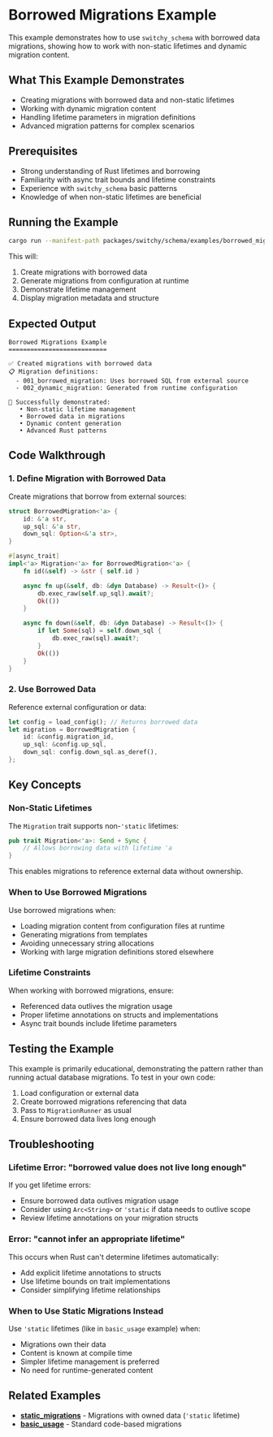 # Borrowed Migrations Example

This example demonstrates how to use `switchy_schema` with borrowed data migrations, showing how to work with non-static lifetimes and dynamic migration content.

## What This Example Demonstrates

- Creating migrations with borrowed data and non-static lifetimes
- Working with dynamic migration content
- Handling lifetime parameters in migration definitions
- Advanced migration patterns for complex scenarios

## Prerequisites

- Strong understanding of Rust lifetimes and borrowing
- Familiarity with async trait bounds and lifetime constraints
- Experience with `switchy_schema` basic patterns
- Knowledge of when non-static lifetimes are beneficial

## Running the Example

```bash
cargo run --manifest-path packages/switchy/schema/examples/borrowed_migrations/Cargo.toml
```

This will:

1. Create migrations with borrowed data
2. Generate migrations from configuration at runtime
3. Demonstrate lifetime management
4. Display migration metadata and structure

## Expected Output

```
Borrowed Migrations Example
===========================

✅ Created migrations with borrowed data
📋 Migration definitions:
  - 001_borrowed_migration: Uses borrowed SQL from external source
  - 002_dynamic_migration: Generated from runtime configuration

🎉 Successfully demonstrated:
   • Non-static lifetime management
   • Borrowed data in migrations
   • Dynamic content generation
   • Advanced Rust patterns
```

## Code Walkthrough

### 1. Define Migration with Borrowed Data

Create migrations that borrow from external sources:

```rust
struct BorrowedMigration<'a> {
    id: &'a str,
    up_sql: &'a str,
    down_sql: Option<&'a str>,
}

#[async_trait]
impl<'a> Migration<'a> for BorrowedMigration<'a> {
    fn id(&self) -> &str { self.id }

    async fn up(&self, db: &dyn Database) -> Result<()> {
        db.exec_raw(self.up_sql).await?;
        Ok(())
    }

    async fn down(&self, db: &dyn Database) -> Result<()> {
        if let Some(sql) = self.down_sql {
            db.exec_raw(sql).await?;
        }
        Ok(())
    }
}
```

### 2. Use Borrowed Data

Reference external configuration or data:

```rust
let config = load_config(); // Returns borrowed data
let migration = BorrowedMigration {
    id: &config.migration_id,
    up_sql: &config.up_sql,
    down_sql: config.down_sql.as_deref(),
};
```

## Key Concepts

### Non-Static Lifetimes

The `Migration` trait supports non-`'static` lifetimes:

```rust
pub trait Migration<'a>: Send + Sync {
    // Allows borrowing data with lifetime 'a
}
```

This enables migrations to reference external data without ownership.

### When to Use Borrowed Migrations

Use borrowed migrations when:

- Loading migration content from configuration files at runtime
- Generating migrations from templates
- Avoiding unnecessary string allocations
- Working with large migration definitions stored elsewhere

### Lifetime Constraints

When working with borrowed migrations, ensure:

- Referenced data outlives the migration usage
- Proper lifetime annotations on structs and implementations
- Async trait bounds include lifetime parameters

## Testing the Example

This example is primarily educational, demonstrating the pattern rather than running actual database migrations. To test in your own code:

1. Load configuration or external data
2. Create borrowed migrations referencing that data
3. Pass to `MigrationRunner` as usual
4. Ensure borrowed data lives long enough

## Troubleshooting

### Lifetime Error: "borrowed value does not live long enough"

If you get lifetime errors:

- Ensure borrowed data outlives migration usage
- Consider using `Arc<String>` or `'static` if data needs to outlive scope
- Review lifetime annotations on your migration structs

### Error: "cannot infer an appropriate lifetime"

This occurs when Rust can't determine lifetimes automatically:

- Add explicit lifetime annotations to structs
- Use lifetime bounds on trait implementations
- Consider simplifying lifetime relationships

### When to Use Static Migrations Instead

Use `'static` lifetimes (like in `basic_usage` example) when:

- Migrations own their data
- Content is known at compile time
- Simpler lifetime management is preferred
- No need for runtime-generated content

## Related Examples

- **[static_migrations](../static_migrations/)** - Migrations with owned data (`'static` lifetime)
- **[basic_usage](../basic_usage/)** - Standard code-based migrations
